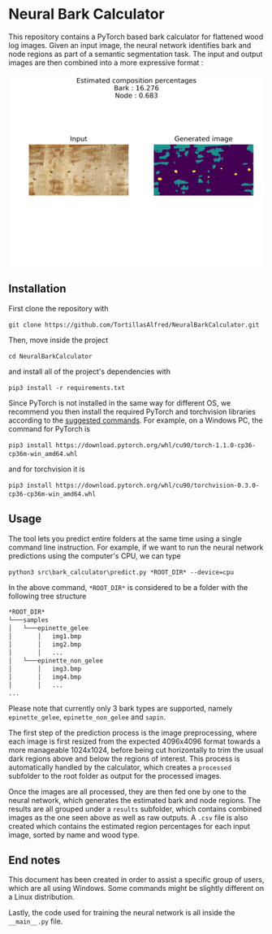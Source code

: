 # Neural Bark Calculator
This repository contains a PyTorch based bark calculator for flattened wood log images. Given an input image, the neural network identifies bark and node regions as part of a semantic segmentation task. The input and output images are then combined into a more expressive format :

![Example of network output](res/136.png)

## Installation

First clone the repository with 

``git clone https://github.com/TortillasAlfred/NeuralBarkCalculator.git ``

Then, move inside the project 

``cd NeuralBarkCalculator``

and install all of the project's dependencies with 

``pip3 install -r requirements.txt``

Since PyTorch is not installed in the same way for different OS, we recommend you then install the required PyTorch and torchvision libraries according to the [suggested commands](https://pytorch.org/). For example, on a Windows PC, the command for PyTorch is

``pip3 install https://download.pytorch.org/whl/cu90/torch-1.1.0-cp36-cp36m-win_amd64.whl``

and for torchvision it is

``pip3 install https://download.pytorch.org/whl/cu90/torchvision-0.3.0-cp36-cp36m-win_amd64.whl``

## Usage

The tool lets you predict entire folders at the same time using a single command line instruction. For example, if we want to run the neural network predictions using the computer's CPU, we can type

``python3 src\bark_calculator\predict.py *ROOT_DIR* --device=cpu``

In the above command, ``*ROOT_DIR*`` is considered to be a folder with the following tree structure

```
*ROOT_DIR*
└───samples
│   └───epinette_gelee
│       │   img1.bmp
│       │   img2.bmp
│       │   ...
│   └───epinette_non_gelee
│       │   img3.bmp
│       │   img4.bmp
│       │   ...
...
```

Please note that currently only 3 bark types are supported, namely ``epinette_gelee``, ``epinette_non_gelee`` and ``sapin``. 

The first step of the prediction process is the image preprocessing, where each image is first resized from the expected 4096x4096 format towards a more manageable 1024x1024, before being cut horizontally to trim the usual dark regions above and below the regions of interest. This process is automatically handled by the calculator, which creates a ``processed`` subfolder to the root folder as output for the processed images. 

Once the images are all processed, they are then fed one by one to the neural network, which generates the estimated bark and node regions. The results are all grouped under a ``results`` subfolder, which contains combined images as the one seen above as well as raw outputs. A ``.csv`` file is also created which contains the estimated region percentages for each input image, sorted by name and wood type.

## End notes

This document has been created in order to assist a specific group of users, which are all using Windows. Some commands might be slightly different on a Linux distribution.

Lastly, the code used for training the neural network is all inside the ``__main__.py`` file. 
